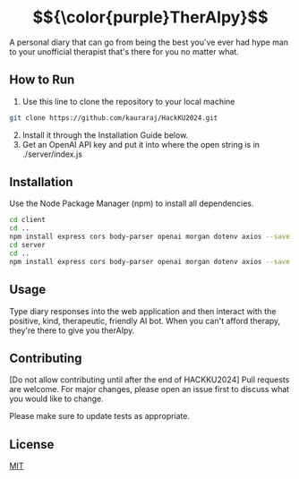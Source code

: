 # $${\color{purple}TherAIpy}$$

A personal diary that can go from being the best you've ever had hype man to your unofficial therapist that's there for you no matter what.

## How to Run

1. Use this line to clone the repository to your local machine
```bash
git clone https://github.com/kauraraj/HackKU2024.git
```
2. Install it through the Installation Guide below.
3. Get an OpenAI API key and put it into where the open string is in ./server/index.js


## Installation

Use the Node Package Manager (npm) to install all dependencies.

```bash
cd client
cd ..
npm install express cors body-parser openai morgan dotenv axios --save
cd server
cd ..
npm install express cors body-parser openai morgan dotenv axios --save
```

## Usage

Type diary responses into the web application and then interact with the positive, kind, therapeutic, friendly AI bot. When you can't afford therapy, they're there to give you therAIpy.

## Contributing

[Do not allow contributing until after the end of HACKKU2024]
Pull requests are welcome. For major changes, please open an issue first
to discuss what you would like to change.

Please make sure to update tests as appropriate.

## License

[MIT](https://choosealicense.com/licenses/mit/)
